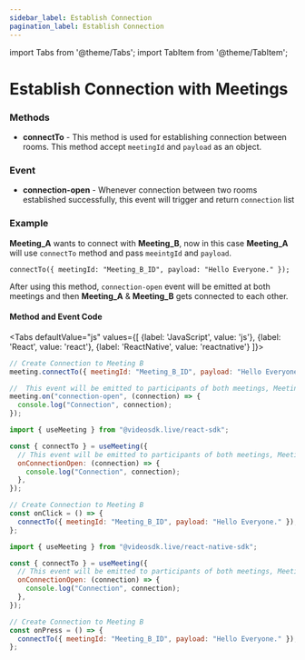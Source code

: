 ```yaml
---
sidebar_label: Establish Connection
pagination_label: Establish Connection
---
```


import Tabs from '@theme/Tabs';
import TabItem from '@theme/TabItem';

# Establish Connection with Meetings

### Methods

- **connectTo** - This method is used for establishing connection between rooms.
  This method accept `meetingId` and `payload` as an object.

### Event

- **connection-open** - Whenever connection between two rooms established successfully, this event will trigger and return `connection` list

### Example

**Meeting_A** wants to connect with **Meeting_B**, now in this case **Meeting_A** will use `connectTo` method and pass `meeintgId` and `payload`.

`connectTo({ meetingId: "Meeting_B_ID", payload: "Hello Everyone." });`

After using this method, `connection-open` event will be emitted at both meetings and then **Meeting_A** & **Meeting_B** gets connected to each other.

#### **Method and Event Code**

<Tabs
defaultValue="js"
values={[
{label: 'JavaScript', value: 'js'},
{label: 'React', value: 'react'},
{label: 'ReactNative', value: 'reactnative'}
]}>
<TabItem value="js">

```js
// Create Connection to Meeting B
meeting.connectTo({ meetingId: "Meeting_B_ID", payload: "Hello Everyone." });

//  This event will be emitted to participants of both meetings, Meeting A & Meeting B
meeting.on("connection-open", (connection) => {
  console.log("Connection", connection);
});
```

</TabItem>
<TabItem value="react">

```js
import { useMeeting } from "@videosdk.live/react-sdk";

const { connectTo } = useMeeting({
  // This event will be emitted to participants of both meetings, Meeting A & Meeting B
  onConnectionOpen: (connection) => {
    console.log("Connection", connection);
  },
});

// Create Connection to Meeting B
const onClick = () => {
  connectTo({ meetingId: "Meeting_B_ID", payload: "Hello Everyone." });
};
```

</TabItem>
<TabItem value="reactnative">

```js
import { useMeeting } from "@videosdk.live/react-native-sdk";

const { connectTo } = useMeeting({
  // This event will be emitted to participants of both meetings, Meeting A & Meeting B
  onConnectionOpen: (connection) => {
    console.log("Connection", connection);
  },
});

// Create Connection to Meeting B
const onPress = () => {
  connectTo({ meetingId: "Meeting_B_ID", payload: "Hello Everyone." });
};
```

</TabItem>
</Tabs>
